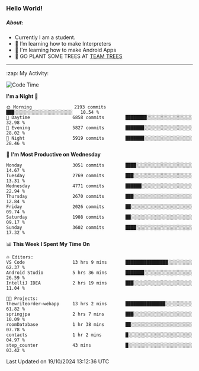 ### Hello World!

##### About:
- Currently I am a student.
- 🌱 I’m learning how to make Interpreters
- 🌱 I'm learning how to make Android Apps
- 🌱 GO PLANT SOME TREES AT [TEAM TREES](https://teamtrees.org/)

---
  <summary>:zap: My Activity:</summary>
  
<!--START_SECTION:waka-->
![Code Time](http://img.shields.io/badge/Code%20Time-1%2C528%20hrs%2056%20mins-blue)

**I'm a Night 🦉** 

```text
🌞 Morning                2193 commits        ███░░░░░░░░░░░░░░░░░░░░░░   10.54 % 
🌆 Daytime                6858 commits        ████████░░░░░░░░░░░░░░░░░   32.98 % 
🌃 Evening                5827 commits        ███████░░░░░░░░░░░░░░░░░░   28.02 % 
🌙 Night                  5919 commits        ███████░░░░░░░░░░░░░░░░░░   28.46 % 
```
📅 **I'm Most Productive on Wednesday** 

```text
Monday                   3051 commits        ████░░░░░░░░░░░░░░░░░░░░░   14.67 % 
Tuesday                  2769 commits        ███░░░░░░░░░░░░░░░░░░░░░░   13.31 % 
Wednesday                4771 commits        ██████░░░░░░░░░░░░░░░░░░░   22.94 % 
Thursday                 2670 commits        ███░░░░░░░░░░░░░░░░░░░░░░   12.84 % 
Friday                   2026 commits        ██░░░░░░░░░░░░░░░░░░░░░░░   09.74 % 
Saturday                 1908 commits        ██░░░░░░░░░░░░░░░░░░░░░░░   09.17 % 
Sunday                   3602 commits        ████░░░░░░░░░░░░░░░░░░░░░   17.32 % 
```


📊 **This Week I Spent My Time On** 

```text
🔥 Editors: 
VS Code                  13 hrs 9 mins       ████████████████░░░░░░░░░   62.37 % 
Android Studio           5 hrs 36 mins       ███████░░░░░░░░░░░░░░░░░░   26.59 % 
IntelliJ IDEA            2 hrs 19 mins       ███░░░░░░░░░░░░░░░░░░░░░░   11.04 % 

🐱‍💻 Projects: 
thewriteorder-webapp     13 hrs 2 mins       ███████████████░░░░░░░░░░   61.82 % 
springjpa                2 hrs 7 mins        ███░░░░░░░░░░░░░░░░░░░░░░   10.09 % 
roomDatabase             1 hr 38 mins        ██░░░░░░░░░░░░░░░░░░░░░░░   07.78 % 
contacts                 1 hr 2 mins         █░░░░░░░░░░░░░░░░░░░░░░░░   04.97 % 
step_counter             43 mins             █░░░░░░░░░░░░░░░░░░░░░░░░   03.42 % 
```


 Last Updated on 19/10/2024 13:12:36 UTC
<!--END_SECTION:waka-->
